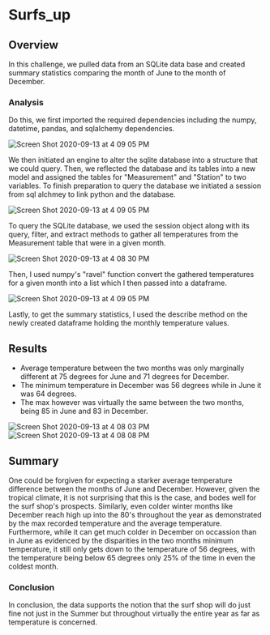 # Surfs_up

## Overview
In this challenge, we pulled data from an SQLite data base and created summary statistics comparing the month of June to the month of December.

### Analysis
Do this, we first imported the required dependencies including the numpy, datetime, pandas, and sqlalchemy dependencies. 

![Screen Shot 2020-09-13 at 4 09 05 PM](https://user-images.githubusercontent.com/66881241/93031163-8d92b100-f5dd-11ea-87d6-fdd375ae8254.png)

We then initiated an engine to alter the sqlite database into a structure that we could query. Then, we reflected the database and its tables into a new model and assigned the tables for "Measurement" and "Station" to two variables. To finish preparation to query the database we initiated a session from sql alchmey to link python and the database.

![Screen Shot 2020-09-13 at 4 09 05 PM](https://user-images.githubusercontent.com/66881241/93031174-a26f4480-f5dd-11ea-8f64-41060df1ac02.png)

To query the SQLite database, we used the session object along with its query, filter, and extract methods to gather all temperatures from the Measurement table that were in a given month. 

![Screen Shot 2020-09-13 at 4 08 30 PM](https://user-images.githubusercontent.com/66881241/93031203-df3b3b80-f5dd-11ea-8e55-7c34b55447b3.png)

Then, I used numpy's "ravel" function convert the gathered temperatures for a given month into a list which I then passed into a dataframe. 

![Screen Shot 2020-09-13 at 4 09 05 PM](https://user-images.githubusercontent.com/66881241/93031192-c763b780-f5dd-11ea-9921-1555e900c265.png)

Lastly, to get the summary statistics, I used the describe method on the newly created dataframe holding the monthly temperature values.

## Results
* Average temperature between the two months was only marginally different at 75 degrees for June and 71 degrees for December. 
* The minimum temperature in December was 56 degrees while in June it was 64 degrees.
* The max however was virtually the same between the two months, being 85 in June and 83 in December.

![Screen Shot 2020-09-13 at 4 08 03 PM](https://user-images.githubusercontent.com/66881241/93031146-7227a600-f5dd-11ea-907c-f321510acb51.png) ![Screen Shot 2020-09-13 at 4 08 08 PM](https://user-images.githubusercontent.com/66881241/93031153-781d8700-f5dd-11ea-9383-b40ecf58168e.png)



## Summary
One could be forgiven for expecting a starker average temperature difference between the months of June and December. However, given the tropical climate, it is not surprising that this is the case, and bodes well for the surf shop's prospects. Similarly, even colder winter months like December reach high up into the 80's throughout the year as demonstrated by the max recorded temperature and the average temperature. Furthermore, while it can get much colder in December on occassion than in June as evidenced by the disparities in the two months minimum temperature, it still only gets down to the temperature of 56 degrees, with the temperature being below 65 degrees only 25% of the time in even the coldest month.


### Conclusion
In conclusion, the data supports the notion that the surf shop will do just fine not just in the Summer but throughout virtually the entire year as far as temperature is concerned. 
